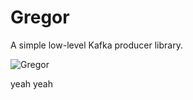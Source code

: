 # Gregor

A simple low-level Kafka producer library.

![Gregor](http://i.imgur.com/LKqNEp0.jpg)



yeah yeah
